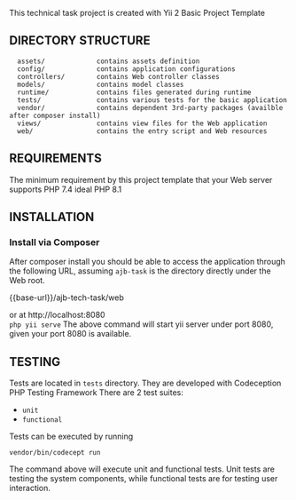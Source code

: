 
This technical task project is created with Yii 2 Basic Project Template

DIRECTORY STRUCTURE
-------------------

      assets/             contains assets definition
      config/             contains application configurations
      controllers/        contains Web controller classes
      models/             contains model classes
      runtime/            contains files generated during runtime
      tests/              contains various tests for the basic application
      vendor/             contains dependent 3rd-party packages (availble after composer install)
      views/              contains view files for the Web application
      web/                contains the entry script and Web resources



REQUIREMENTS
------------

The minimum requirement by this project template that your Web server supports PHP 7.4 ideal PHP 8.1


INSTALLATION
------------

### Install via Composer


After composer install you should be able to access the application through the following URL, assuming `ajb-task` is the directory
directly under the Web root.

{{base-url}}/ajb-tech-task/web

or at http://localhost:8080  
`php yii serve`
The above command will start yii server under port 8080, given your port 8080 is available.


TESTING
-------

Tests are located in `tests` directory. They are developed with Codeception PHP Testing Framework
There are 2 test suites:

- `unit`
- `functional`

Tests can be executed by running

```
vendor/bin/codecept run
```

The command above will execute unit and functional tests. Unit tests are testing the system components, while functional
tests are for testing user interaction. 
